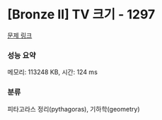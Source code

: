 # [Bronze II] TV 크기 - 1297 

[문제 링크](https://www.acmicpc.net/problem/1297) 

### 성능 요약

메모리: 113248 KB, 시간: 124 ms

### 분류

피타고라스 정리(pythagoras), 기하학(geometry)


